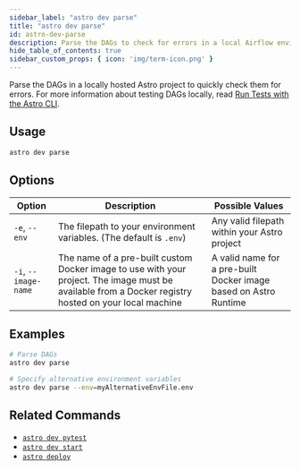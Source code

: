 ```yaml
---
sidebar_label: "astro dev parse"
title: "astro dev parse"
id: astro-dev-parse
description: Parse the DAGs to check for errors in a local Airflow environment.
hide_table_of_contents: true
sidebar_custom_props: { icon: 'img/term-icon.png' }
---
```


Parse the DAGs in a locally hosted Astro project to quickly check them for errors. For more information about testing DAGs locally, read [Run Tests with the Astro CLI](test-and-troubleshoot-locally.md#run-tests-with-the-astro-cli).

## Usage

```sh
astro dev parse
```

## Options

| Option               | Description                                                                                                                                           | Possible Values                                                  |
| -------------------- | ----------------------------------------------------------------------------------------------------------------------------------------------------- | ---------------------------------------------------------------- |
| `-e`, `--env`        | The filepath to your environment variables. (The default is `.env`)                                                                                   | Any valid filepath within your Astro project                     |
| `-i`, `--image-name` | The name of a pre-built custom Docker image to use with your project. The image must be available from a Docker registry hosted on your local machine | A valid name for a pre-built Docker image based on Astro Runtime |

## Examples

```sh
# Parse DAGs
astro dev parse

# Specify alternative environment variables
astro dev parse --env=myAlternativeEnvFile.env
```

## Related Commands

- [`astro dev pytest`](cli/astro-dev-pytest.md)
- [`astro dev start`](cli/astro-dev-start.md)
- [`astro deploy`](cli/astro-deploy.md)

